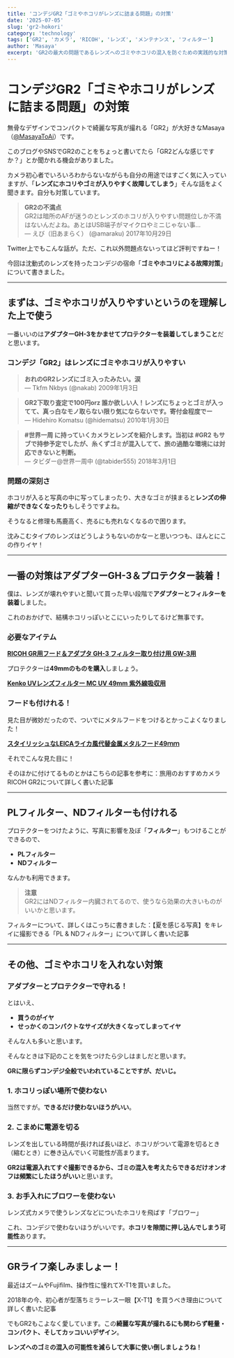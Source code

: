 ```yaml
---
title: 'コンデジGR2「ゴミやホコリがレンズに詰まる問題」の対策'
date: '2025-07-05'
slug: 'gr2-hokori'
category: 'technology'
tags: ['GR2', 'カメラ', 'RICOH', 'レンズ', 'メンテナンス', 'フィルター']
author: 'Masaya'
excerpt: 'GR2の最大の問題であるレンズへのゴミやホコリの混入を防ぐための実践的な対策を紹介。アダプターとフィルターの活用方法から日常的な注意点まで詳しく解説します。'
---
```


# コンデジGR2「ゴミやホコリがレンズに詰まる問題」の対策

無骨なデザインでコンパクトで綺麗な写真が撮れる「GR2」が大好きなMasaya（[@MasayaToAi](https://x.com/MasayaToAi)）です。

このブログやSNSでGR2のことをちょっと書いてたら「GR2どんな感じですか？」とか聞かれる機会がありました。

カメラ初心者でいろいろわからないながらも自分の用途ではすごく気に入っていますが、「**レンズにホコリやゴミが入りやすく故障してしまう**」そんな話をよく聞きます。自分も対策しています。

> **GR2の不満点**  
> GR2は暗所のAFが迷うのとレンズのホコリが入りやすい問題位しか不満はないんだよね。あとはUSB端子がマイクロやミニじゃない事…  
> — えび（旧あまらく） (@amaraku) 2017年10月29日

Twitter上でもこんな話が。ただ、これ以外問題点ないってほど評判ですねー！

今回は沈動式のレンズを持ったコンデジの宿命「**ゴミやホコリによる故障対策**」について書きました。

---

## まずは、ゴミやホコリが入りやすいというのを理解した上で使う

一番いいのは**アダプターGH-3をかませてプロテクターを装着してしまうこと**だと思います。

### コンデジ「GR2」はレンズにゴミやホコリが入りやすい

> **おれのGR2レンズにゴミ入ったみたい。涙**  
> — Tkfm Nkbys (@nakab) 2009年1月3日

> **GR2下取り査定で100円orz 誰か欲しい人！レンズにちょっとゴミが入ってて、真っ白なモノ取らない限り気にならないです。寄付金程度でー**  
> — Hidehiro Komatsu (@hidematsu) 2010年1月30日

> **#世界一周 に持っていくカメラとレンズを紹介します。当初は #GR2 もサブで持参予定でしたが、糸くずゴミが混入してて、旅の過酷な環境には対応できないと判断。**  
> — タビダー@世界一周中 (@tabider555) 2018年3月1日

### 問題の深刻さ

ホコリが入ると写真の中に写ってしまったり、大きなゴミが挟まると**レンズの伸縮ができなくなったり**もしそうですよね。

そうなると修理も馬鹿高く、売るにも売れなくなるので困ります。

沈みこむタイプのレンズはどうしようもないのかなーと思いつつも、ほんとにこの作りイヤ！

---

## 一番の対策はアダプターGH-3＆プロテクター装着！

僕は、レンズが壊れやすいと聞いて買った早い段階で**アダプターとフィルターを装着**しました。

これのおかげで、結構ホコリっぽいとこにいったりしてるけど無事です。

### 必要なアイテム

**[RICOH GR用フード＆アダプタ GH-3 フィルター取り付け用 GW-3用](https://amzn.to/2QZQZQZ)**

プロテクターは**49mmのものを購入**しましょう。

**[Kenko UVレンズフィルター MC UV 49mm 紫外線吸収用](https://amzn.to/2QZQZQZ)**

### フードも付けれる！

見た目が微妙だったので、ついでにメタルフードをつけるとかっこよくなりました！

**[スタイリッシュなLEICAライカ風代替金属メタルフード49ｍｍ](https://amzn.to/2QZQZQZ)**

それでこんな見た目に！

そのほかに付けてるものとかはこちらの記事を参考に：旅用のおすすめカメラ RICOH GR2について詳しく書いた記事

---

## PLフィルター、NDフィルターも付けれる

プロテクターをつけたように、写真に影響を及ぼ「**フィルター**」もつけることができるので、

- **PLフィルター**
- **NDフィルター**

なんかも利用できます。

> **注意**  
> GR2にはNDフィルター内臓されてるので、使うなら効果の大きいものがいいかと思います。

フィルターについて、詳しくはこっちに書きました：【夏を感じる写真】をキレイに撮影できる「PL & NDフィルター」について詳しく書いた記事

---

## その他、ゴミやホコリを入れない対策

### アダプターとプロテクターで守れる！

とはいえ、

- **買うのがイヤ**
- **せっかくのコンパクトなサイズが大きくなってしまってイヤ**

そんな人も多いと思います。

そんなときは下記のことを気をつけたら少しはましだと思います。

**GRに限らずコンデジ全般でいわれていることですが、だいじ。**

### 1. ホコリっぽい場所で使わない

当然ですが。**できるだけ使わないほうがいい**。

### 2. こまめに電源を切る

レンズを出している時間が長ければ長いほど、ホコリがついて電源を切るとき（縮むとき）に巻き込んでいく可能性が高まります。

**GR2は電源入れてすぐ撮影できるから、ゴミの混入を考えたらできるだけオンオフは頻繁にしたほうがいい**と思います。

### 3. お手入れにブロワーを使わない

レンズ式カメラで使うレンズなどについたホコリを飛ばす「ブロワー」

これ、コンデジで使わないほうがいいです。**ホコリを隙間に押し込んでしまう可能性**あります。

---

## GRライフ楽しみましょー！

最近はズームやFujifilm、操作性に憧れてX-T1を買いました。

2018年の今、初心者が型落ちミラーレス一眼【X-T1】を買うべき理由について詳しく書いた記事

でもGR2もこよなく愛しています。この**綺麗な写真が撮れるにも関わらず軽量・コンパクト、そしてカッコいいデザイン**。

**レンズへのゴミの混入の可能性を減らして大事に使い倒しましょうね！**